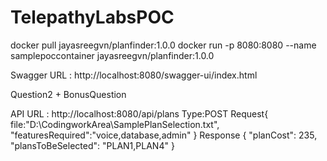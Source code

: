 # TelepathyLabsPOC

docker pull jayasreegvn/planfinder:1.0.0
docker run -p 8080:8080 --name samplepoccontainer jayasreegvn/planfinder:1.0.0

Swagger URL : http://localhost:8080/swagger-ui/index.html

Question2 + BonusQuestion

API URL : http://localhost:8080/api/plans
Type:POST
Request{
file:"D:\CodingworkArea\SamplePlanSelection.txt",
"featuresRequired":"voice,database,admin"
}
Response
{
    "planCost": 235,
    "plansToBeSelected": "PLAN1,PLAN4"
}
